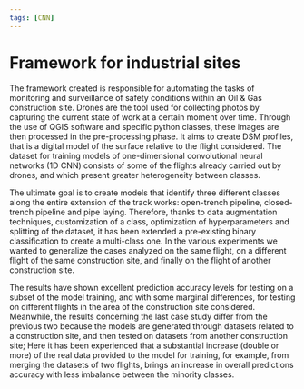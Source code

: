 ```yaml
---
tags: [CNN]
---
```


# Framework for industrial sites


  The framework created is responsible for automating the tasks of monitoring and surveillance of safety conditions 
  within an Oil & Gas construction site. Drones are the tool used for collecting photos by capturing the current state 
  of work at a certain moment over time. Through the use of QGIS software and specific python classes, these images are 
  then processed in the pre-processing phase. It aims to create DSM profiles, that is a digital model of the surface relative 
  to the flight considered. The dataset for training models of one-dimensional convolutional neural networks (1D CNN) consists 
  of some of the flights already carried out by drones, and which present greater heterogeneity between classes. 
  
  
  The ultimate goal is to create models that identify three different classes along the entire extension of the track works: 
  open-trench pipeline, closed-trench pipeline and pipe laying. Therefore, thanks to data augmentation techniques, customization
  of a class, optimization of hyperparameters and splitting of the dataset, it has been extended a pre-existing binary 
  classification to create a multi-class one. In the various experiments we wanted to generalize the cases analyzed on the same
  flight, on a different flight of the same construction site, and finally on the flight of another construction site. 
  
  
  The results have shown excellent prediction accuracy levels for testing on a subset of the model training, and with some 
  marginal differences, for testing on different flights in the area of the construction site considered. 
  Meanwhile, the results concerning the last case study differ from the previous two because the models are generated through 
  datasets related to a construction site, and then tested on datasets from another construction site; Here it has been experienced
  that a substantial increase (double or more) of the real data provided to the model for training, for example, from merging the 
  datasets of two flights, brings an increase in overall predictions accuracy with less imbalance between the minority classes.
